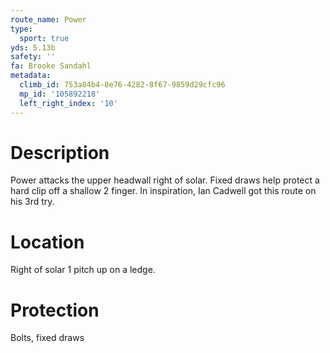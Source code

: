 ```yaml
---
route_name: Power
type:
  sport: true
yds: 5.13b
safety: ''
fa: Brooke Sandahl
metadata:
  climb_id: 753a84b4-8e76-4282-8f67-9859d29cfc96
  mp_id: '105892218'
  left_right_index: '10'
---
```

# Description
Power attacks the upper headwall right of solar.  Fixed draws help protect a hard clip off a shallow 2 finger.  In inspiration, Ian Cadwell got this route on his 3rd try.

# Location
Right of solar 1 pitch up on a ledge.

# Protection
Bolts, fixed draws
